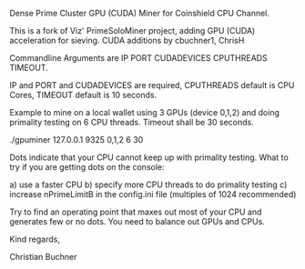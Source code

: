 
Dense Prime Cluster GPU (CUDA) Miner for Coinshield CPU Channel.

This is a fork of Viz' PrimeSoloMiner project, adding GPU (CUDA) acceleration for sieving.
CUDA additions by cbuchner1, ChrisH

Commandline Arguments are IP PORT CUDADEVICES CPUTHREADS TIMEOUT.

IP and PORT and CUDADEVICES are required, CPUTHREADS default is CPU Cores, TIMEOUT default is 10 seconds.


Example to mine on a local wallet using 3 GPUs (device 0,1,2) and doing
primality testing on 6 CPU threads. Timeout shall be 30 seconds.

./gpuminer 127.0.0.1 9325 0,1,2 6 30


Dots indicate that your CPU cannot keep up with primality testing.
What to try if you are getting dots on the console:

a) use a faster CPU
b) specify more CPU threads to do primality testing
c) increase nPrimeLimitB in the config.ini file (multiples of 1024 recommended)

Try to find an operating point that maxes out most of your CPU and generates few or no dots.
You need to balance out GPUs and CPUs.


Kind regards,

Christian Buchner
